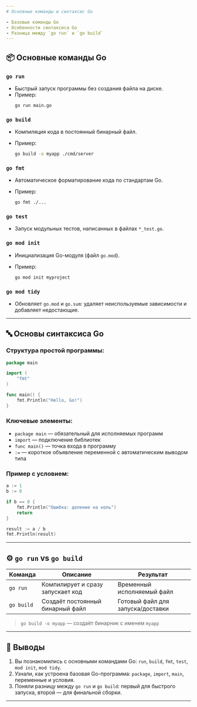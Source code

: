```yaml
---
# Основные команды и синтаксис Go

- Базовые команды Go
- Особенности синтаксиса Go
- Разница между `go run` и `go build`
---
```


## 📦 Основные команды Go

### `go run`

- Быстрый запуск программы без создания файла на диске.
- Пример:
  ```bash
  go run main.go
  ```

### `go build`

- Компиляция кода в постоянный бинарный файл.
- Пример:

  ```bash
  go build -o myapp ./cmd/server
  ```

### `go fmt`

- Автоматическое форматирование кода по стандартам Go.
- Пример:

  ```bash
  go fmt ./...
  ```

### `go test`

- Запуск модульных тестов, написанных в файлах `*_test.go`.

### `go mod init`

- Инициализация Go-модуля (файл `go.mod`).
- Пример:

  ```bash
  go mod init myproject
  ```

### `go mod tidy`

- Обновляет `go.mod` и `go.sum`: удаляет неиспользуемые зависимости и добавляет недостающие.

---

## 🔤 Основы синтаксиса Go

### Структура простой программы:

```go
package main

import (
	"fmt"
)

func main() {
	fmt.Println("Hello, Go!")
}
```

### Ключевые элементы:

- `package main` — обязательный для исполняемых программ
- `import` — подключение библиотек
- `func main()` — точка входа в программу
- `:=` — короткое объявление переменной с автоматическим выводом типа

### Пример с условием:

```go
a := 1
b := 0

if b == 0 {
	fmt.Println("Ошибка: деление на ноль")
	return
}

result := a / b
fmt.Println(result)
```

---

## ⚙️ `go run` vs `go build`

| Команда    | Описание                          | Результат                         |
| ---------- | --------------------------------- | --------------------------------- |
| `go run`   | Компилирует и сразу запускает код | Временный исполняемый файл        |
| `go build` | Создаёт постоянный бинарный файл  | Готовый файл для запуска/доставки |

> `go build -o myapp` — создаёт бинарник с именем `myapp`

---

## 📌 Выводы

1. Вы познакомились с основными командами Go: `run`, `build`, `fmt`, `test`, `mod init`, `mod tidy`.
2. Узнали, как устроена базовая Go-программа: `package`, `import`, `main`, переменные и условия.
3. Поняли разницу между `go run` и `go build`: первый для быстрого запуска, второй — для финальной сборки.

---
